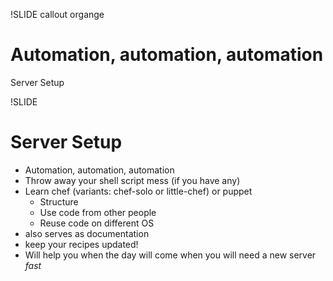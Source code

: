 !SLIDE callout organge

# Automation, automation, automation

Server Setup

!SLIDE

# Server Setup

* Automation, automation, automation
* Throw away your shell script mess (if you have any)
* Learn chef (variants: chef-solo or little-chef) or puppet
  * Structure
  * Use code from other people
  * Reuse code on different OS
* also serves as documentation
* keep your recipes updated!
* Will help you when the day will come when you will need a new server *fast*
